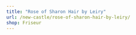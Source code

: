 ```yaml
---
title: "Rose of Sharon Hair by Leiry"
url: /new-castle/rose-of-sharon-hair-by-leiry/
shop: Friseur
---
```

